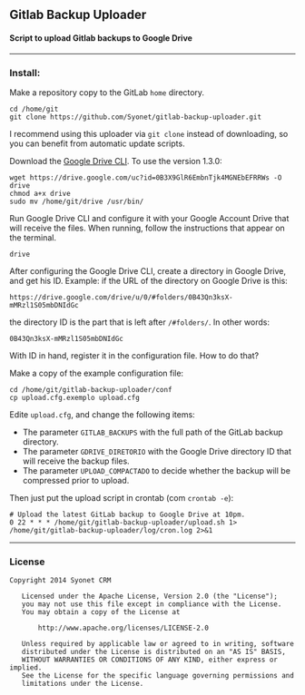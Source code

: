 ## Gitlab Backup Uploader
#### Script to upload Gitlab backups to Google Drive

--------

### Install:

Make a repository copy to the GitLab `home` directory.

```
cd /home/git
git clone https://github.com/Syonet/gitlab-backup-uploader.git
```

I recommend using this uploader via `git clone` instead of downloading, so you can benefit from automatic update scripts.

Download the [Google Drive CLI](https://github.com/prasmussen/gdrive#installation). To use the version 1.3.0:

```
wget https://drive.google.com/uc?id=0B3X9GlR6EmbnTjk4MGNEbEFRRWs -O drive
chmod a+x drive
sudo mv /home/git/drive /usr/bin/
```

Run Google Drive CLI and configure it with your Google Account Drive that will receive the files. When running, follow the instructions that appear on the terminal.

```
drive
```

After configuring the Google Drive CLI, create a directory in Google Drive, and get his ID. Example: if the URL of the directory on Google Drive is this:

```
https://drive.google.com/drive/u/0/#folders/0B43Qn3ksX-mMRzl1S05mbDNIdGc
```

the directory ID is the part that is left after `/#folders/`. In other words:

```
0B43Qn3ksX-mMRzl1S05mbDNIdGc
```

With ID in hand, register it in the configuration file. How to do that?

Make a copy of the example configuration file:

```
cd /home/git/gitlab-backup-uploader/conf
cp upload.cfg.exemplo upload.cfg
```

Edite `upload.cfg`, and change the following items:

* The parameter `GITLAB_BACKUPS` with the full path of the GitLab backup directory.
* The parameter `GDRIVE_DIRETORIO` with the Google Drive directory ID that will receive the backup files. 
* The parameter `UPLOAD_COMPACTADO` to decide whether the backup will be compressed prior to upload.

Then just put the upload script in crontab (com `crontab -e`):

```
# Upload the latest GitLab backup to Google Drive at 10pm.
0 22 * * * /home/git/gitlab-backup-uploader/upload.sh 1> /home/git/gitlab-backup-uploader/log/cron.log 2>&1
```

_____

### License

```
Copyright 2014 Syonet CRM

   Licensed under the Apache License, Version 2.0 (the "License");
   you may not use this file except in compliance with the License.
   You may obtain a copy of the License at

       http://www.apache.org/licenses/LICENSE-2.0

   Unless required by applicable law or agreed to in writing, software
   distributed under the License is distributed on an "AS IS" BASIS,
   WITHOUT WARRANTIES OR CONDITIONS OF ANY KIND, either express or implied.
   See the License for the specific language governing permissions and
   limitations under the License.
```
